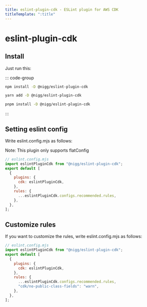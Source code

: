 ```yaml
---
title: eslint-plugin-cdk - ESLint plugin for AWS CDK
titleTemplate: ":title"
---
```


# eslint-plugin-cdk

## Install

Just run this:

::: code-group

```sh [npm]
npm install -D @nigg/eslint-plugin-cdk
```

```sh [yarn]
yarn add -D @nigg/eslint-plugin-cdk
```

```sh [pnpm]
pnpm install -D @nigg/eslint-plugin-cdk
```

:::

## Setting eslint config

Write eslint.config.mjs as follows:

Note: This plugin only supports flatConfig

```js
// eslint.config.mjs
import eslintPluginCdk from "@nigg/eslint-plugin-cdk";
export default [
  {
    plugins: {
      cdk: eslintPluginCdk,
    },
    rules: {
      ...eslintPluginCdk.configs.recommended.rules,
    },
  },
];
```

## Customize rules

If you want to customize the rules, write eslint.config.mjs as follows:

```js
// eslint.config.mjs
import eslintPluginCdk from "@nigg/eslint-plugin-cdk";
export default [
  {
    plugins: {
      cdk: eslintPluginCdk,
    },
    rules: {
      ...eslintPluginCdk.configs.recommended.rules,
      "cdk/no-public-class-fields": "warn",
    },
  },
];
```
